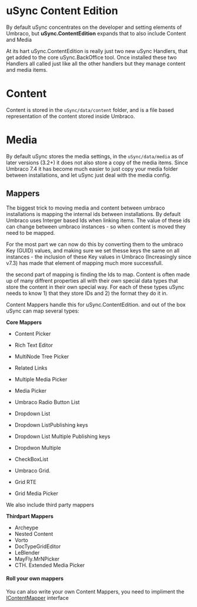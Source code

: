 # uSync Content Edition

By default uSync concentrates on the developer and setting elements of Umbraco,
but **uSync.ContentEdition** expands that to also include Content and Media 

At its hart uSync.ContentEdition is really just two new uSync Handlers, that get added to the 
core uSync.BackOffice tool. Once installed these two Handlers all called just like all the 
other handlers but they manage content and media items. 

# Content 
Content is stored in the ```uSync/data/content``` folder, and is a file based representation
of the content stored inside Umbraco.

# Media 
By default uSync stores the media settings, in the ```uSync/data/media``` as of later versions (3.2+)
it does not also store a copy of the media items. Since Umbraco 7.4 it has become much easier to 
just copy your media folder between installations, and let uSync just deal with the media config. 


## Mappers
The biggest trick to moving media and content between umbraco installations is mapping the internal
ids between installations. By default Umbraco uses Interger based Ids when linking items. The value 
of these ids can change between umbraco instances - so when content is moved they need to be mapped.

For the most part we can now do this by converting them to the umbraco Key (GUID) values, and making
sure we set thesse keys the same on all instances - the inclusion of these Key values in Umbraco
(Increasingly since v7.3) has made that element of mapping much more successfull. 

the second part of mapping is finding the Ids to map. Content is often made up of many diffrent
properties all with their own special data types that store the content in their own special way.
For each of these types uSync needs to know 1) that they store IDs and 2) the format they do it in.

Content Mappers handle this for uSync.ContentEdition. and out of the box uSync can map several types:

**Core Mappers**

* Content Picker
* Rich Text Editor
* MultiNode Tree Picker
* Related Links
* Multiple Media Picker
* Media Picker

* Umbraco Radio Button List
* Dropdown List 
* Dropdown ListPublishing keys
* Dropdown List Multiple Publishing keys
* Dropdwon Multiple
* CheckBoxList

* Umbraco Grid.
* Grid RTE
* Grid Media Picker

We also include third party mappers

**Thirdpart Mappers**

* Archeype
* Nested Content
* Vorto
* DocTypeGridEditor
* LeBlender
* MayFly.MrNPicker
* CTH. Extended Media Picker

#### Roll your own mappers
You can also write your own Content Mappers, you need to impliment the
[IContentMapper](https://github.com/KevinJump/uSync/blob/Dev-v7_4/Jumoo.uSync.Core/Mappers/IContentMapper.cs) interface 
